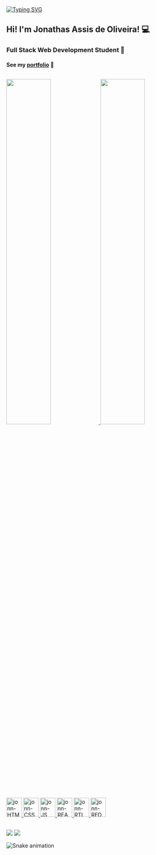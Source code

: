 
[![Typing SVG](https://readme-typing-svg.herokuapp.com?font=Dancing+Script&size=50&duration=3000&pause=1000&color=A90A19&center=true&width=441&height=75&lines=Seja+bem-vindo(a)!+)](https://git.io/typing-svg)

## Hi! I'm Jonathas Assis de Oliveira! :computer:
### Full Stack Web Development Student :green_heart:

#### See my [portfolio](https://jonnoliveira.github.io/) :flight_departure:

##

<div>
<a href="https://github.com/jonnoliveira">
<img width="48%" src="https://github-readme-stats.vercel.app/api?username=jonnoliveira&count_private=true&show_icons=true&theme=transparent"/>
<img width="48%" src="https://github-readme-stats.vercel.app/api/top-langs/?username=jonnoliveira&layout=compact&theme=transparent"/>
</div>   

<div>
  <img alt="jonn-HTML" height="50" width="40" src="https://cdn.jsdelivr.net/gh/devicons/devicon/icons/html5/html5-original.svg">
  <img alt="jonn-CSS" height="50" width="40" src="https://cdn.jsdelivr.net/gh/devicons/devicon/icons/css3/css3-original.svg">
  <img alt="jonn-JS" height="50" width="40" src="https://cdn.jsdelivr.net/gh/devicons/devicon/icons/javascript/javascript-original.svg">
  <img alt="jonn-REACT" height="50" width="40" src="https://cdn.jsdelivr.net/gh/devicons/devicon/icons/react/react-original.svg">
  <img alt="jonn-RTL" height="50" width="40" src="https://testing-library.com/img/logo-large.png" alt="rtl icon">
  <img alt="jonn-REDUX" height="50" width="40" src="https://cdn.jsdelivr.net/gh/devicons/devicon/icons/redux/redux-original.svg" />
</div>
  
##
  
<div id="social-media">
  <a href="https://www.linkedin.com/in/jonn-oliveira" target="_blank"><img src="https://img.shields.io/badge/-LinkedIn-%230077B5?style=for-the-badge&logo=linkedin&logoColor=white" target="_blank"></a> 
  <a href = "mailto:dev.jonnoliveira@gmail.com"><img src="https://img.shields.io/badge/-Gmail-%23333?style=for-the-badge&logo=gmail&logoColor=white" target="_blank"></a>
</div>


![Snake animation](https://github.com/jonnoliveira/jonnoliveira/blob/output/github-contribution-grid-snake.svg)
